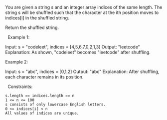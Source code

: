 You are given a string s and an integer array indices of the same length. The string s will be shuffled such that the character at the ith position moves to indices[i] in the shuffled string.

Return the shuffled string.

 
Example 1:

Input: s = "codeleet", indices = [4,5,6,7,0,2,1,3]
Output: "leetcode"
Explanation: As shown, "codeleet" becomes "leetcode" after shuffling.


Example 2:

Input: s = "abc", indices = [0,1,2]
Output: "abc"
Explanation: After shuffling, each character remains in its position.


 
Constraints:


	s.length == indices.length == n
	1 <= n <= 100
	s consists of only lowercase English letters.
	0 <= indices[i] < n
	All values of indices are unique.

